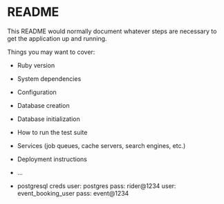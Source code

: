# README

This README would normally document whatever steps are necessary to get the
application up and running.

Things you may want to cover:

* Ruby version

* System dependencies

* Configuration

* Database creation

* Database initialization

* How to run the test suite

* Services (job queues, cache servers, search engines, etc.)

* Deployment instructions

* ...

- postgresql creds
  user: postgres
  pass: rider@1234
  user: event_booking_user
  pass: event@1234
  
